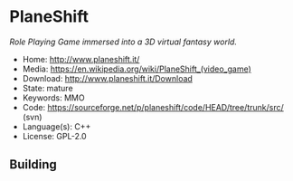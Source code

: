 # PlaneShift

_Role Playing Game immersed into a 3D virtual fantasy world._

- Home: http://www.planeshift.it/
- Media: <https://en.wikipedia.org/wiki/PlaneShift_(video_game)>
- Download: http://www.planeshift.it/Download
- State: mature
- Keywords: MMO
- Code: https://sourceforge.net/p/planeshift/code/HEAD/tree/trunk/src/ (svn)
- Language(s): C++
- License: GPL-2.0

## Building
